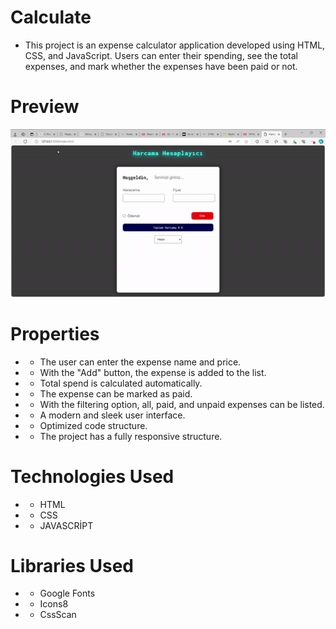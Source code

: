 # Calculate

- This project is an expense calculator application developed using HTML, CSS, and JavaScript. Users can enter their spending, see the total expenses, and mark whether the expenses have been paid or not.


# Preview

![](/expense.gif)

# Properties

- - The user can enter the expense name and price.
- - With the "Add" button, the expense is added to the list.
- - Total spend is calculated automatically.
- - The expense can be marked as paid.
- - With the filtering option, all, paid, and unpaid expenses can be listed.
- - A modern and sleek user interface.
- - Optimized code structure.
- - The project has a fully responsive structure.

# Technologies Used

- - HTML
- - CSS
- - JAVASCRİPT

# Libraries Used

- - Google Fonts
- - Icons8
- - CssScan



